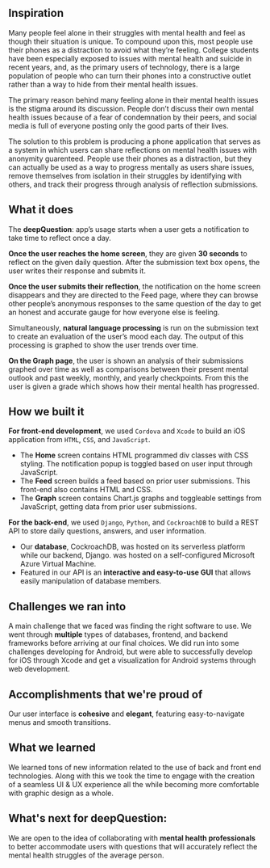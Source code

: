 ## Inspiration

Many people feel alone in their struggles with mental health and feel as though their situation is unique. To compound upon this, most people use their phones as a distraction to avoid what they’re feeling. College students have been especially exposed to issues with mental health and suicide in recent years, and, as the primary users of technology, there is a large population of people who can turn their phones into a constructive outlet rather than a way to hide from their mental health issues. 

The primary reason behind many feeling alone in their mental health issues is the stigma around its discussion. People don’t discuss their own mental health issues because of a fear of condemnation by their peers, and social media is full of everyone posting only the good parts of their lives.

The solution to this problem is producing a phone application that serves as a system in which users can share reflections on mental health issues with anonymity guarenteed. People use their phones as a distraction, but they can actually be used as a way to progress mentally as users share issues, remove themselves from isolation in their struggles by identifying with others, and track their progress through analysis of reflection submissions.

## What it does

The <b>deepQuestion</b>: app’s usage starts when a user gets a notification to take time to reflect once a day. 

<b>Once the user reaches the home screen</b>, they are given <b>30 seconds</b> to reflect on the given daily question. After the submission text box opens, the user writes their response and submits it.

<b>Once the user submits their reflection</b>, the notification on the home screen disappears and they are directed to the Feed page, where they can browse other people’s anonymous responses to the same question of the day to get an honest and accurate gauge for how everyone else is feeling. 

Simultaneously, <b>natural language processing</b> is run on the submission text to create an evaluation of the user’s mood each day. The output of this processing is graphed to show the user trends over time.

<b>On the Graph page</b>, the user is shown an analysis of their submissions graphed over time as well as comparisons between their present mental outlook and past weekly, monthly, and yearly checkpoints. From this the user is given a grade which shows how their mental health has progressed.




## How we built it

<b>For front-end development</b>, we used <code>Cordova</code> and <code>Xcode</code> to build an iOS application from <code>HTML</code>, <code>CSS</code>, and <code>JavaScript</code>. 
* The <b>Home</b> screen contains HTML programmed div classes with CSS styling. The notification popup is toggled based on user input through JavaScript.
* The <b>Feed</b> screen builds a feed based on prior user submissions. This front-end also contains HTML and CSS.
* The <b>Graph</b> screen contains Chart.js graphs and toggleable settings from JavaScript, getting data from prior user submissions.


<b>For the back-end</b>, we used <code>Django</code>, <code>Python</code>, and <code>CockroachDB</code> to build a REST API to store daily questions, answers, and user information.
* Our <b>database</b>, CockroachDB, was hosted on its serverless platform while our backend, Django. was hosted on a self-configured Microsoft Azure Virtual Machine.
* Featured in our API is an <b>interactive and easy-to-use GUI</b> that allows easily manipulation of database members.

## Challenges we ran into
A main challenge that we faced was finding the right software to use. We went through <b>multiple</b> types of databases, frontend, and backend frameworks before arriving at our final choices. We did run into some challenges developing for Android, but were able to successfully develop for iOS through Xcode and get a visualization for Android systems through web development.


## Accomplishments that we're proud of

Our user interface is <b>cohesive</b> and <b>elegant</b>, featuring easy-to-navigate menus and smooth transitions. 

## What we learned
We learned tons of new information related to the use of back and front end technologies. Along with this we took the time to engage with the creation of a seamless UI & UX experience all the while becoming more comfortable with graphic design as a whole.

## What's next for deepQuestion:
We are open to the idea of collaborating with <b>mental health professionals</b> to better accommodate users with questions that will accurately reflect the mental health struggles of the average person.
